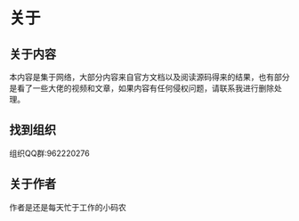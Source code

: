 # 关于

## 关于内容

本内容是集于网络，大部分内容来自官方文档以及阅读源码得来的结果，也有部分是看了一些大佬的视频和文章，如果内容有任何侵权问题，请联系我进行删除处理。

## 找到组织

组织QQ群:962220276

## 关于作者

作者是还是每天忙于工作的小码农
